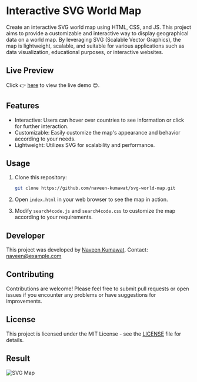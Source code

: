 # Interactive SVG World Map 

Create an interactive SVG world map using HTML, CSS, and JS. This project aims to provide a customizable and interactive way to display geographical data on a world map. By leveraging SVG (Scalable Vector Graphics), the map is lightweight, scalable, and suitable for various applications such as data visualization, educational purposes, or interactive websites.

## Live Preview
Click 👉 [here](https://naveen-kumawat.github.io/svg-world-map/) to view the live demo 😍.

## Features
- Interactive: Users can hover over countries to see information or click for further interaction.
- Customizable: Easily customize the map's appearance and behavior according to your needs.
- Lightweight: Utilizes SVG for scalability and performance.

## Usage
1. Clone this repository:
    ```bash
    git clone https://github.com/naveen-kumawat/svg-world-map.git
    ```

2. Open `index.html` in your web browser to see the map in action.

3. Modify `search4code.js` and `search4code.css` to customize the map according to your requirements.

## Developer
This project was developed by [Naveen Kumawat](https://github.com/naveen-kumawat).
Contact: [naveen@example.com](mailto:nk75kumawat@gmail.com)

## Contributing
Contributions are welcome! Please feel free to submit pull requests or open issues if you encounter any problems or have suggestions for improvements.

## License
This project is licensed under the MIT License - see the [LICENSE](LICENSE) file for details.

## Result
![SVG Map](https://github.com/naveen-kumawat/svg-world-map/assets/63699592/7f5fd329-73e2-4998-bc99-1acd9228f4bb)

